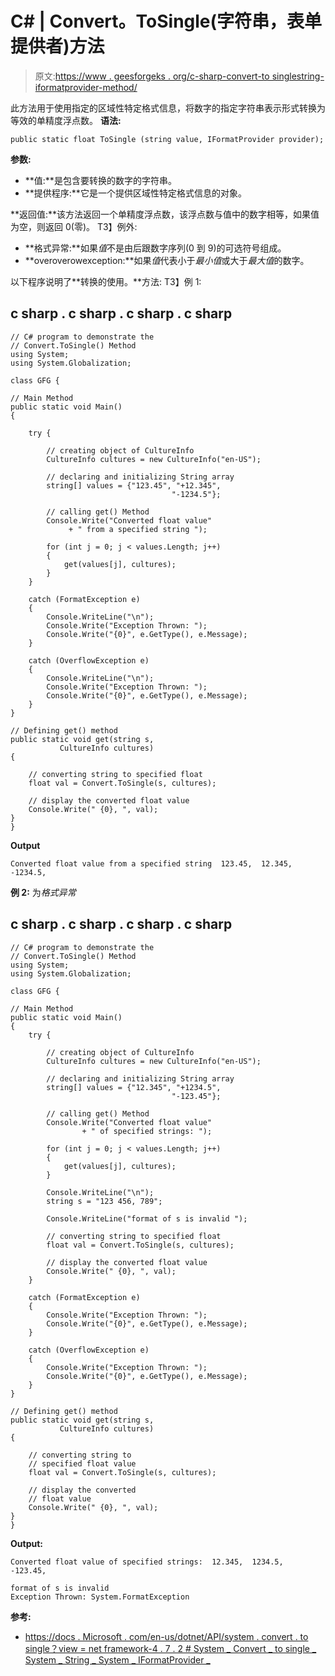 # C# | Convert。ToSingle(字符串，表单提供者)方法

> 原文:[https://www . geesforgeks . org/c-sharp-convert-to singlestring-iformatprovider-method/](https://www.geeksforgeeks.org/c-sharp-convert-tosinglestring-iformatprovider-method/)

此方法用于使用指定的区域性特定格式信息，将数字的指定字符串表示形式转换为等效的单精度浮点数。
**语法:**

```
public static float ToSingle (string value, IFormatProvider provider);
```

**参数:**

*   **值:**是包含要转换的数字的字符串。
*   **提供程序:**它是一个提供区域性特定格式信息的对象。

**返回值:**该方法返回一个单精度浮点数，该浮点数与值中的数字相等，如果值为空，则返回 0(零)。
T3】例外:

*   **格式异常:**如果*值*不是由后跟数字序列(0 到 9)的可选符号组成。
*   **overoverowexception:**如果*值*代表小于*最小值*或大于*最大值*的数字。

以下程序说明了**转换的使用。**方法:
T3】例 1:

## c sharp . c sharp . c sharp . c sharp

```
// C# program to demonstrate the
// Convert.ToSingle() Method
using System;
using System.Globalization;

class GFG {

// Main Method
public static void Main()
{

    try {

        // creating object of CultureInfo
        CultureInfo cultures = new CultureInfo("en-US");

        // declaring and initializing String array
        string[] values = {"123.45", "+12.345",
                                    "-1234.5"};

        // calling get() Method
        Console.Write("Converted float value"
             + " from a specified string ");

        for (int j = 0; j < values.Length; j++)
        {
            get(values[j], cultures);
        }
    }

    catch (FormatException e)
    {
        Console.WriteLine("\n");
        Console.Write("Exception Thrown: ");
        Console.Write("{0}", e.GetType(), e.Message);
    }

    catch (OverflowException e)
    {
        Console.WriteLine("\n");
        Console.Write("Exception Thrown: ");
        Console.Write("{0}", e.GetType(), e.Message);
    }
}

// Defining get() method
public static void get(string s,
           CultureInfo cultures)
{

    // converting string to specified float
    float val = Convert.ToSingle(s, cultures);

    // display the converted float value
    Console.Write(" {0}, ", val);
}
}
```

**Output**

```
Converted float value from a specified string  123.45,  12.345,  -1234.5, 
```

**例 2:** 为*格式异常*

## c sharp . c sharp . c sharp . c sharp

```
// C# program to demonstrate the
// Convert.ToSingle() Method
using System;
using System.Globalization;

class GFG {

// Main Method
public static void Main()
{
    try {

        // creating object of CultureInfo
        CultureInfo cultures = new CultureInfo("en-US");

        // declaring and initializing String array
        string[] values = {"12.345", "+1234.5",
                                    "-123.45"};

        // calling get() Method
        Console.Write("Converted float value"
                + " of specified strings: ");

        for (int j = 0; j < values.Length; j++)
        {
            get(values[j], cultures);
        }

        Console.WriteLine("\n");
        string s = "123 456, 789";

        Console.WriteLine("format of s is invalid ");

        // converting string to specified float
        float val = Convert.ToSingle(s, cultures);

        // display the converted float value
        Console.Write(" {0}, ", val);
    }

    catch (FormatException e)
    {
        Console.Write("Exception Thrown: ");
        Console.Write("{0}", e.GetType(), e.Message);
    }

    catch (OverflowException e)
    {
        Console.Write("Exception Thrown: ");
        Console.Write("{0}", e.GetType(), e.Message);
    }
}

// Defining get() method
public static void get(string s,
           CultureInfo cultures)
{

    // converting string to
    // specified float value
    float val = Convert.ToSingle(s, cultures);

    // display the converted
    // float value
    Console.Write(" {0}, ", val);
}
}
```

**Output:** 

```
Converted float value of specified strings:  12.345,  1234.5,  -123.45, 

format of s is invalid 
Exception Thrown: System.FormatException
```

**参考:**

*   [https://docs . Microsoft . com/en-us/dotnet/API/system . convert . to single？view = net framework-4 . 7 . 2 # System _ Convert _ to single _ System _ String _ System _ IFormatProvider _](https://docs.microsoft.com/en-us/dotnet/api/system.convert.tosingle?view=netframework-4.7.2#System_Convert_ToSingle_System_String_System_IFormatProvider_)